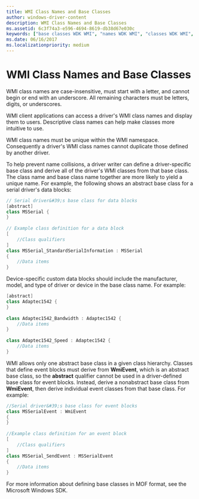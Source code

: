```yaml
---
title: WMI Class Names and Base Classes
author: windows-driver-content
description: WMI Class Names and Base Classes
ms.assetid: 6c3f74a3-e596-4694-8619-db38d67e030c
keywords: ["base classes WDK WMI", "names WDK WMI", "classes WDK WMI", "WMI WDK kernel , classes"]
ms.date: 06/16/2017
ms.localizationpriority: medium
---
```


# WMI Class Names and Base Classes





WMI class names are case-insensitive, must start with a letter, and cannot begin or end with an underscore. All remaining characters must be letters, digits, or underscores.

WMI client applications can access a driver's WMI class names and display them to users. Descriptive class names can help make classes more intuitive to use.

WMI class names must be unique within the WMI namespace. Consequently a driver's WMI class names cannot duplicate those defined by another driver.

To help prevent name collisions, a driver writer can define a driver-specific base class and derive all of the driver's WMI classes from that base class. The class name and base class name together are more likely to yield a unique name. For example, the following shows an abstract base class for a serial driver's data blocks:

```cpp
// Serial driver&#39;s base class for data blocks
[abstract]
class MSSerial {
}
 
// Example class definition for a data block
[
    //Class qualifiers 
]
class MSSerial_StandardSerialInformation : MSSerial 
{
    //Data items
}
```

Device-specific custom data blocks should include the manufacturer, model, and type of driver or device in the base class name. For example:

```cpp
[abstract]
class Adaptec1542 {
}
 
class Adaptec1542_Bandwidth : Adaptec1542 {
    //Data items
}
 
class Adaptec1542_Speed : Adaptec1542 {
    //Data items
}
```

WMI allows only one abstract base class in a given class hierarchy. Classes that define event blocks must derive from **WmiEvent**, which is an abstract base class, so the **abstract** qualifier cannot be used in a driver-defined base class for event blocks. Instead, derive a nonabstract base class from **WmiEvent**, then derive individual event classes from that base class. For example:

```cpp
//Serial driver&#39;s base class for event blocks
class MSSerialEvent : WmiEvent 
{
}
 
//Example class definition for an event block
[
    //Class qualifiers 
]
class MSSerial_SendEvent : MSSerialEvent 
{
    //Data items
}
```

For more information about defining base classes in MOF format, see the Microsoft Windows SDK.

 

 




